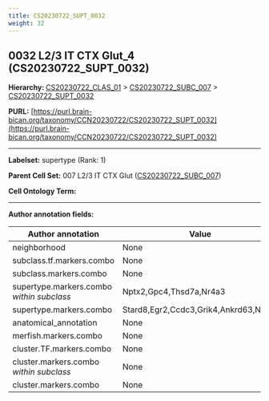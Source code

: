 ```yaml
---
title: CS20230722_SUPT_0032
weight: 32
---
```

## 0032 L2/3 IT CTX Glut_4 (CS20230722_SUPT_0032)
<b>Hierarchy: </b>
[CS20230722_CLAS_01](../CS20230722_CLAS_01) >
[CS20230722_SUBC_007](../CS20230722_SUBC_007) >
[CS20230722_SUPT_0032](../CS20230722_SUPT_0032)

**PURL:** [https://purl.brain-bican.org/taxonomy/CCN20230722/CS20230722_SUPT_0032](https://purl.brain-bican.org/taxonomy/CCN20230722/CS20230722_SUPT_0032)

---


**Labelset:** supertype (Rank: 1)

**Parent Cell Set:** 007 L2/3 IT CTX Glut ([CS20230722_SUBC_007](../CS20230722_SUBC_007))



**Cell Ontology Term:** 

[MARKER GENES.]: #


---

[TRANSFERRED ANNOTATIONS.]: #


[AUTHOR ANNOTATION FIELDS.]: #


**Author annotation fields:**

| Author annotation | Value |
|-------------------|-------|
|neighborhood|None|
|subclass.tf.markers.combo|None|
|subclass.markers.combo|None|
|supertype.markers.combo _within subclass_|Nptx2,Gpc4,Thsd7a,Nr4a3|
|supertype.markers.combo|Stard8,Egr2,Ccdc3,Grik4,Ankrd63,Nptx2|
|anatomical_annotation|None|
|merfish.markers.combo|None|
|cluster.TF.markers.combo|None|
|cluster.markers.combo _within subclass_|None|
|cluster.markers.combo|None|

